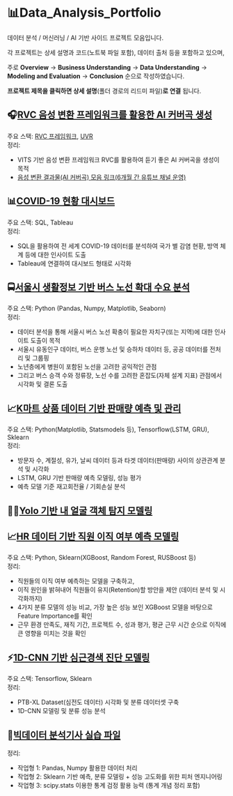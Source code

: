 # 📊Data_Analysis_Portfolio
데이터 분석 / 머신러닝 / AI 기반 사이드 프로젝트 모음입니다.

각 프로젝트는 상세 설명과 코드(노트북 파일 포함), 데이터 출처 등을 포함하고 있으며, 

주로 **Overview** -> **Business Understanding** -> **Data Understanding** -> **Modeling and Evaluation** -> **Conclusion** 순으로 작성하였습니다.

**프로젝트 제목을 클릭하면 상세 설명**(폴더 경로의 리드미 파일)**로 연결** 됩니다.

## 🎧[RVC 음성 변환 프레임워크를 활용한 AI 커버곡 생성](https://github.com/kosonkh7/RVC_Voice_Conversion)
주요 스택: [RVC 프레임워크](https://github.com/RVC-Project/Retrieval-based-Voice-Conversion-WebUI), [UVR](https://github.com/Anjok07/ultimatevocalremovergui)
<br> 정리: <br>
- VITS 기반 음성 변환 프레임워크 RVC를 활용하여 듣기 좋은 AI 커버곡을 생성이 목적
- [음성 변환 결과물(AI 커버곡) 모음 링크(6개월 간 유튜브 채널 운영)](https://www.youtube.com/@ky-melody)

## 📊[COVID-19 현황 대시보드](https://github.com/kosonkh7/Data_Analysis_Portfolio/tree/main/COVID19-Stats-Dashboard)
주요 스택: SQL, Tableau 
<br> 정리: <br>
- SQL을 활용하여 전 세계 COVID-19 데이터를 분석하여 국가 별 감염 현황, 방역 체계 등에 대한 인사이트 도출
- Tableau에 연결하여 대시보드 형태로 시각화

## 🚍[서울시 생활정보 기반 버스 노선 확대 수요 분석](https://github.com/kosonkh7/Data_Analysis_Portfolio/tree/main/Public-Transportation-Route-Demand)
주요 스택: Python (Pandas, Numpy, Matplotlib, Seaborn)
<br> 정리: <br>
- 데이터 분석을 통해 서울시 버스 노선 확충이 필요한 자치구(또는 지역)에 대한 인사이트 도출이 목적
- 서울시 유동인구 데이터, 버스 운행 노선 및 승하차 데이터 등, 공공 데이터를 전처리 및 그룹핑
- 노년층에게 병원이 포함된 노선을 고려한 공익적인 관점
- 그리고 버스 승객 수와 정류장, 노선 수를 고려한 혼잡도(자체 설계 지표) 관점에서 시각화 및 결론 도출

## 📈[K마트 상품 데이터 기반 판매량 예측 및 관리](https://github.com/kosonkh7/Data_Analysis_Portfolio/tree/main/Kmart-Product-Sales-Forecasting)
주요 스택: Python(Matplotlib, Statsmodels 등), Tensorflow(LSTM, GRU), Sklearn
<br> 정리: <br>
- 방문자 수, 계절성, 유가, 날씨 데이터 등과 타겟 데이터(판매량) 사이의 상관관계 분석 및 시각화
- LSTM, GRU 기반 판매량 예측 모델링, 성능 평가
- 예측 모델 기준 재고회전율 / 기회손실 분석

## 🙎‍♂️[Yolo 기반 내 얼굴 객체 탐지 모델링](https://github.com/kosonkh7/Data_Analysis_Portfolio/tree/main/Face-Recognition)

## 📈[HR 데이터 기반 직원 이직 여부 예측 모델링](https://github.com/kosonkh7/Data_Analysis_Portfolio/tree/main/HR-Analytics)
주요 스택: Python, Sklearn(XGBoost, Random Forest, RUSBoost 등)
<br> 정리: <br>
- 직원들의 이직 여부 예측하는 모델을 구축하고,
- 이직 원인을 밝혀내어 직원들이 유지(Retention)할 방안을 제안 (데이터 분석 및 시각화까지)
- 4가지 분류 모델의 성능 비교, 가장 높은 성능 보인 XGBoost 모델을 바탕으로 Feature Importance를 확인
- 근무 환경 만족도, 재직 기간, 프로젝트 수, 성과 평가, 평균 근무 시간 순으로 이직에 큰 영향을 미치는 것을 확인

## ⚡[1D-CNN 기반 심근경색 진단 모델링](https://github.com/kosonkh7/ECG-Myocardial-Infarction-Detection)
주요 스택: Tensorflow, Sklearn
<br> 정리: <br>
- PTB-XL Dataset(심전도 데이터) 시각화 및 분류 데이터셋 구축
- 1D-CNN 모델링 및 분류 성능 분석

## 🥇[빅데이터 분석기사 실습 파일](https://github.com/kosonkh7/Data_Analysis_Portfolio/tree/main/BigDataAnalysis_Certificate)
정리: <br>
- 작업형 1: Pandas, Numpy 활용한 데이터 처리
- 작업형 2: Sklearn 기반 예측, 분류 모델링 + 성능 고도화를 위한 피처 엔지니어링
- 작업형 3: scipy.stats 이용한 통계 검정 활용 능력 (통계 개념 정리 포함)
